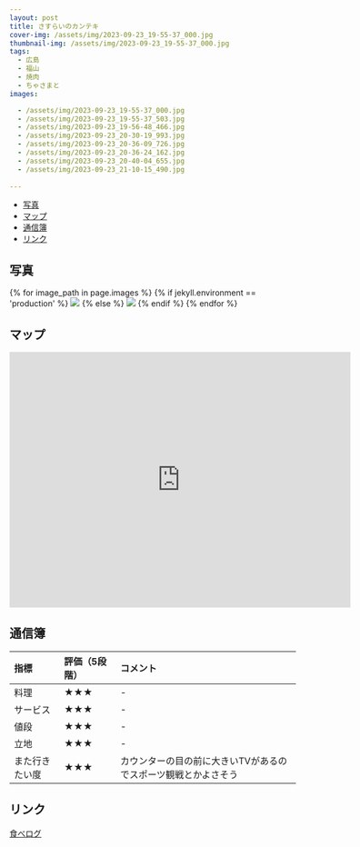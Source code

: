 ```yaml
---
layout: post
title: さすらいのカンテキ
cover-img: /assets/img/2023-09-23_19-55-37_000.jpg
thumbnail-img: /assets/img/2023-09-23_19-55-37_000.jpg
tags:
  - 広島
  - 福山
  - 焼肉
  - ちゃさまと
images:  

  - /assets/img/2023-09-23_19-55-37_000.jpg
  - /assets/img/2023-09-23_19-55-37_503.jpg
  - /assets/img/2023-09-23_19-56-48_466.jpg
  - /assets/img/2023-09-23_20-30-19_993.jpg
  - /assets/img/2023-09-23_20-36-09_726.jpg
  - /assets/img/2023-09-23_20-36-24_162.jpg
  - /assets/img/2023-09-23_20-40-04_655.jpg
  - /assets/img/2023-09-23_21-10-15_490.jpg
  
---
```




<!-- TOC -->

- [写真](#写真)
- [マップ](#マップ)
- [通信簿](#通信簿)
- [リンク](#リンク)

<!-- /TOC -->

## 写真

{% for image_path in page.images %}
{% if jekyll.environment == 'production' %}
<img src="https://raw.githubusercontent.com/taira1117/fukuyama_izakaya/master/{{ image_path }}">
{% else %}
<img src="{{ image_path }}">
{% endif %}
{% endfor %}

## マップ

<iframe src="https://www.google.com/maps/embed?pb=!1m18!1m12!1m3!1d411.06912049570525!2d133.36376278206092!3d34.48886311891229!2m3!1f0!2f0!3f0!3m2!1i1024!2i768!4f13.1!3m3!1m2!1s0x355111fec286157f%3A0xf8a5e9c7b37e5a69!2z44GV44GZ44KJ44GE44Gu44Kr44Oz44OG44KtIOemj-WxseS8j-imi-eUuumFkuWgtA!5e0!3m2!1sja!2sjp!4v1695527991343!5m2!1sja!2sjp" width="600" height="450" style="border:0;" allowfullscreen="" loading="lazy" referrerpolicy="no-referrer-when-downgrade"></iframe>

## 通信簿

| 指標 | 評価（5段階） | コメント |
| :------ |:--- | :--- |
| 料理 | ★★★ | - |
| サービス | ★★★ | - |
| 値段 | ★★★ | - |
| 立地 | ★★★ | - |
| また行きたい度 | ★★★ | カウンターの目の前に大きいTVがあるのでスポーツ観戦とかよさそう |

## リンク

[食べログ](https://tabelog.com/hiroshima/A3403/A340301/34026167/)
